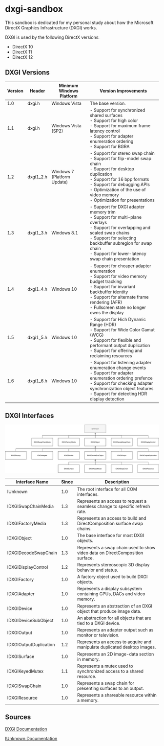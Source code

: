 # dxgi-sandbox
This sandbox is dedicated for my personal study about how the Microsoft DirectX Graphics Infrastructure (DXGI) works.

DXGI is used by the following DirectX versions:
* DirectX 10
* DirectX 11
* DirectX 12

## DXGI Versions

| Version | Header    | Minimum Windows Platform    | Version Improvements |
| ------- | --------- | --------------------------- | -------------------- |
|   1.0	  | dxgi.h    | Windows Vista     		    | The base version. | 
|   1.1	  | dxgi.h    | Windows Vista (SP2) 		| - Support for synchronized shared surfaces<br/> - Support for high color<br/> - Support for maximum frame latency control<br/> - Support for adapter enumeration ordering<br/> - Support for BGRA<br/> |
|   1.2	  | dxgi1_2.h | Windows 7 (Platform Update) | - Support for stereo swap chain<br/> - Support for flip-model swap chain<br/> - Support for desktop duplication<br/> - Support for 16 bpp formats<br/> - Support for debugging APIs<br/> - Optimization of the use of video memory<br/> - Optimization for presentations |
|   1.3	  | dxgi1_3.h | Windows 8.1                 | - Support for DXGI adapter memory trim<br/> - Support for multi-plane overlays<br/> - Support for overlapping and scaled swap chains<br/> - Support for selecting backbuffer subregion for swap chain<br/> - Support for lower-latency swap chain presentation |
|   1.4	  | dxgi1_4.h | Windows 10                  | - Support for cheaper adapter enumeration<br/> - Support for video memory budget tracking<br/> - Support for invariant backbuffer identity<br/> - Support for alternate frame rendering (AFR)<br/> - Fullscreen state no longer owns the display |
|   1.5	  | dxgi1_5.h | Windows 10                  | - Support for Hich Dynamic Range (HDR)<br/> - Support for Wide Color Gamut (WCG)<br/> - Support for flexible and performant output duplication<br/> - Support for offering and reclaiming resources |
|   1.6   | dxgi1_6.h | Windows 10                  | - Support for listening adapter enumeration change events<br/> - Support for adapter enumeration ordering prefence<br/> - Support for checking adapter synchronization object features<br/> - Support for detecting HDR display detection |

## DXGI Interfaces

![alt text](https://github.com/toivjon/dxgi-sandbox/blob/master/images/dxgi-interfaces.svg "DXGI Interfaces")

| Interface Name         | Since | Description |
| ---------------------- | ----- | ----------- |
| IUnknown               | 1.0   | The root interface for all COM interfaces. |
| IDXGISwapChainMedia    | 1.3   | Represents an access to request a seamless change to specific refresh rate. |
| IDXGIFactoryMedia      | 1.3   | Represents an access to build and DirectComposition surface swap chains. |
| IDXGIObject            | 1.0   | The base interface for most DXGI objects. |
| IDXGIDecodeSwapChain   | 1.3   | Represents a swap chain used to show video data on DirectComposition surface. |
| IDXGIDisplayControl    | 1.2   | Represents stereoscopic 3D display behavior and status. |
| IDXGIFactory           | 1.0   | A factory object used to build DXGI objects. |
| IDXGIAdapter 		     | 1.0   | Represents a display subsystem containing GPUs, DACs and video memory. |
| IDXGIDevice 		     | 1.0   | Represents an abstraction of an DXGI object that produce image data. |
| IDXGIDeviceSubObject 	 | 1.0   | An abstraction for all objects that are tied to a DXGI device. |
| IDXGIOutput            | 1.0   | Represents an adapter output such as monitor or television. |
| IDXGIOutputDuplication | 1.2   | Represents an access to acquire and manipulate duplicated desktop images. |
| IDXGISurface           | 1.0   | Represents an 2D image-data section in memory. |
| IDXGIKeyedMutex        | 1.1   | Represents a mutex used to synchronized access to a shared resource. |
| IDXGISwapChain         | 1.0   | Represents a swap chain for presenting surfaces to an output. |
| IDXGIResource          | 1.0   | Represents a shareable resource within a memory. |

## Sources

[DXGI Documentation](https://docs.microsoft.com/fi-fi/windows/win32/direct3ddxgi/dx-graphics-dxgi)

[IUnknown Documentation](https://docs.microsoft.com/en-us/windows/win32/api/unknwn/nn-unknwn-iunknown)